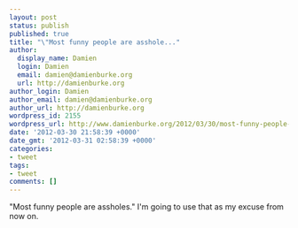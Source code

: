 ```yaml
---
layout: post
status: publish
published: true
title: "\"Most funny people are asshole..."
author:
  display_name: Damien
  login: Damien
  email: damien@damienburke.org
  url: http://damienburke.org
author_login: Damien
author_email: damien@damienburke.org
author_url: http://damienburke.org
wordpress_id: 2155
wordpress_url: http://www.damienburke.org/2012/03/30/most-funny-people-are-asshole/
date: '2012-03-30 21:58:39 +0000'
date_gmt: '2012-03-31 02:58:39 +0000'
categories:
- tweet
tags:
- tweet
comments: []
---
```

<p>"Most funny people are assholes." I'm going to use that as my excuse from now on.</p>
